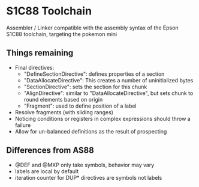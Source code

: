 # S1C88 Toolchain
Assembler / Linker compatible with the assembly syntax of the Epson S1C88 toolchain, targeting the pokemon mini

## Things remaining
* Final directives:
    * "DefineSectionDirective": defines properties of a section
    * "DataAllocateDirective": This creates a number of uninitialized bytes
    * "SectionDirective": sets the section for this chunk
    * "AlignDirective": similar to "DataAllocateDirective", but sets chunk to round elements based on origin
    * "Fragment": used to define position of a label
 * Resolve fragments (with sliding ranges)
 * Noticing conditions or registers in complex expressions should throw a failure
* Allow for un-balanced definitions as the result of prospecting

## Differences from AS88
* @DEF and @MXP only take symbols, behavior may vary
* labels are local by default
* iteration counter for DUP* directives are symbols not labels
